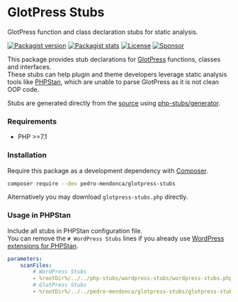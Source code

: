 # GlotPress Stubs

GlotPress function and class declaration stubs for static analysis.

[![Packagist version](https://img.shields.io/packagist/v/pedro-mendonca/glotpress-stubs?include_prereleases&label=Packagist)](https://packagist.org/packages/pedro-mendonca/glotpress-stubs)
[![Packagist stats](https://img.shields.io/packagist/dt/pedro-mendonca/glotpress-stubs?label=Downloads)](https://packagist.org/packages/pedro-mendonca/glotpress-stubs/stats)
[![License](https://img.shields.io/github/license/pedro-mendonca/glotpress-stubs?label=License)](https://github.com/pedro-mendonca/glotpress-stubs/blob/main/LICENSE)
[![Sponsor](https://img.shields.io/badge/GitHub-🤍%20Sponsor-ea4aaa?logo=github)](https://github.com/sponsors/pedro-mendonca)

This package provides stub declarations for [GlotPress](https://glotpress.blog) functions, classes and interfaces.  
These stubs can help plugin and theme developers leverage static analysis tools like [PHPStan](https://github.com/phpstan/phpstan), which are unable to parse GlotPress as it is not clean OOP code.  

Stubs are generated directly from the [source](https://github.com/GlotPress/GlotPress-WP) using [php-stubs/generator](https://github.com/php-stubs/generator).

### Requirements

- PHP >=7.1

### Installation

Require this package as a development dependency with [Composer](https://getcomposer.org).

```bash
composer require --dev pedro-mendonca/glotpress-stubs
```

Alternatively you may download `glotpress-stubs.php` directly.

### Usage in PHPStan

Include all stubs in PHPStan configuration file.  
You can remove the `# WordPress Stubs` lines if you already use [WordPress extensions for PHPStan](https://github.com/szepeviktor/phpstan-wordpress).  

```yaml
parameters:
    scanFiles:
        # WordPress Stubs
        - %rootDir%/../../php-stubs/wordpress-stubs/wordpress-stubs.php
        # GlotPress Stubs
        - %rootDir%/../../pedro-mendonca/glotpress-stubs/glotpress-stubs.php
```
